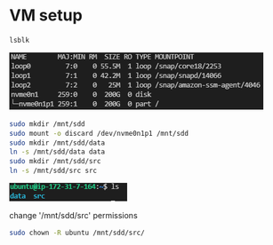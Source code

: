 # VM setup

```bash
lsblk
```

![lsblk output](https://github.com/memlish/memlish/blob/main/docs/images/lsblk_output.png)


```bash
sudo mkdir /mnt/sdd
sudo mount -o discard /dev/nvme0n1p1 /mnt/sdd
sudo mkdir /mnt/sdd/data
ln -s /mnt/sdd/data data
sudo mkdir /mnt/sdd/src
ln -s /mnt/sdd/src src
```

![mount drive](https://github.com/memlish/memlish/blob/main/docs/images/after_mount_ls.png)

change '/mnt/sdd/src' permissions
```bash
sudo chown -R ubuntu /mnt/sdd/src/
```
